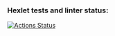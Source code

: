 ### Hexlet tests and linter status:
[![Actions Status](https://github.com/jennetmagomedova/layout-designer-project-56/actions/workflows/hexlet-check.yml/badge.svg)](https://github.com/jennetmagomedova/layout-designer-project-56/actions)